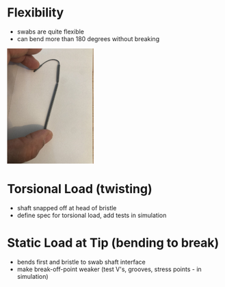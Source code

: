 # Flexibility
- swabs are quite flexible
- can bend more than 180 degrees without breaking
<img src="swab_flexibility.jpeg" width=40%>

# Torsional Load (twisting)
- shaft snapped off at head of bristle
- define spec for torsional load, add tests in simulation


# Static Load at Tip (bending to break)
- bends first and bristle to swab shaft interface
- make break-off-point weaker (test V's, grooves, stress points - in simulation)
